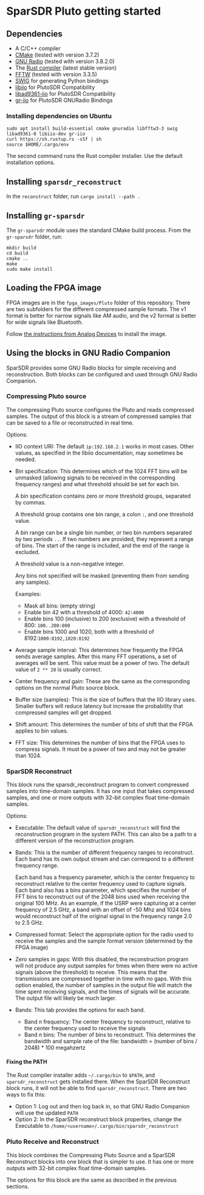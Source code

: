 # SparSDR Pluto getting started

## Dependencies

* A C/C++ compiler
* [CMake](https://cmake.org/) (tested with version 3.7.2)
* [GNU Radio](https://www.gnuradio.org/) (tested with version 3.8.2.0)
* The [Rust compiler](https://www.rust-lang.org/learn/get-started) (latest stable version)
* [FFTW](http://www.fftw.org/) (tested with version 3.3.5)
* [SWIG](http://www.swig.org/) for generating Python bindings
* [libiio](https://github.com/analogdevicesinc/libiio) for PlutoSDR Compatibility
* [libad9361-iio](https://github.com/analogdevicesinc/libad9361-iio) for PlutoSDR Compatibility
* [gr-iio](https://github.com/analogdevicesinc/gr-iio) for PlutoSDR GNURadio Bindings

### Installing dependencies on Ubuntu

```
sudo apt install build-essential cmake gnuradio libfftw3-3 swig libad9361-0 libiio-dev gr-iio
curl https://sh.rustup.rs -sSf | sh
source $HOME/.cargo/env
```

The second command runs the Rust compiler installer. Use the default
installation options.

## Installing `sparsdr_reconstruct`

In the `reconstruct` folder, run `cargo install --path .`

## Installing `gr-sparsdr`

The `gr-sparsdr` module uses the standard CMake build process. From the
`gr-sparsdr` folder, run:

```
mkdir build
cd build
cmake ..
make
sudo make install
```

## Loading the FPGA image

FPGA images are in the `fpga_images/Pluto` folder of this repository.
There are two subfolders for the different compressed sample formats. The v1 format is better for narrow signals like AM
audio, and the v2 format is better for wide signals like Bluetooth.

Follow [the instructions from Analog Devices](https://wiki.analog.com/university/tools/pluto/common/firmware)
to install the image.

## Using the blocks in GNU Radio Companion

SparSDR provides some GNU Radio blocks for simple receiving and reconstruction.
Both blocks can be configured and used through GNU Radio Companion.

### Compressing Pluto source

The compressing Pluto source configures the Pluto and reads compressed samples.
The output of this block is a stream of compressed samples that can be saved to a file or reconstructed in real time.

Options:
* IIO context URI: The default `ip:192.168.2.1` works in most cases. Other values, as specified in the libiio
  documentation, may sometimes be needed.
* Bin specification: This determines which of the 1024 FFT bins will be unmasked (allowing signals to be received in the
  corresponding frequency ranges) and what threshold should be set for each bin.

  A bin specification contains zero or more threshold groups, separated by commas.

  A threshold group contains one bin range, a colon `:`, and one threshold value.

  A bin range can be a single bin number, or two bin numbers separated by
  two periods `..`. If two numbers are provided, they represent a range
  of bins. The start of the range is included, and the end of the range
  is excluded.

  A threshold value is a non-negative integer.

  Any bins not specified will be masked (preventing them from sending any samples).

  Examples:
  * Mask all bins: (empty string)
  * Enable bin 42 with a threshold of 4000: `42:4000`
  * Enable bins 100 (inclusive) to 200 (exclusive) with a threshold of 800: `100..200:800`
  * Enable bins 1000 and 1020, both with a threshold of 8192:`1000:8192,1020:8192`

* Average sample interval: This determines how frequently the FPGA sends average samples. After this many FFT
  operations, a set of averages will be sent. This value must be a power of two. The default
  value of `2 ** 20` is usually correct.
* Center frequency and gain: These are the same as the corresponding options on the normal Pluto source
  block.
* Buffer size (samples): This is the size of buffers that the IIO library uses. Smaller buffers will reduce latency
  but increase the probability that compressed samples will get dropped.
* Shift amount: This determines the number of bits of shift that the FPGA applies to bin values.
* FFT size: This determines the number of bins that the FPGA uses to compress signals. It must be a power of
  two and may not be greater than 1024.

### SparSDR Reconstruct

This block runs the sparsdr_reconstruct program to convert compressed samples into time-domain samples.
It has one input that takes compressed samples, and one or more outputs with 32-bit complex float time-domain samples.

Options:
* Executable: The default value of `sparsdr_reconstruct` will find the reconstruction program in the system PATH.
  This can also be a path to a different version of the reconstruction program.
* Bands: This is the number of different frequency ranges to reconstruct. Each band has its own output stream
  and can correspond to a different frequency range.

  Each band has a frequency parameter, which is the center frequency to reconstruct
  relative to the center frequency used to capture signals. Each band also has
  a bins parameter, which specifies the number of FFT bins to reconstruct out of
  the 2048 bins used when receiving the original 100 MHz. As an example,
  if the USRP were capturing at a center frequency of 2.5 GHz,
  a band with an offset of -50 Mhz and 1024 bins would reconstruct half of the
  original signal in the frequency range 2.0 to 2.5 GHz.

* Compressed format: Select the appropriate option for the radio used to receive the samples and the sample format
  version (determined by the FPGA image)
* Zero samples in gaps: With this disabled, the reconstruction program will not produce any output samples for times
  when there were no active signals (above the threshold) to receive. This means that the transmissions are compressed
  together in time with no gaps.
  With this option enabled, the number of samples in the output file will match the time spent receiving signals,
  and the times of signals will be accurate. The output file will likely be much larger.
* Bands: This tab provides the options for each band.
  * Band *n* frequency: The center frequency to reconstruct, relative to the center frequency used to receive the
    signals
  * Band *n* bins: The number of bins to reconstruct. This determines the bandwidth and sample rate of the file:
    bandwidth = (number of bins / 2048) * 100 megahzertz

#### Fixing the PATH

The Rust compiler installer adds `~/.cargo/bin` to `$PATH`, and `sparsdr_reconstruct` gets installed
there. When the SparSDR Reconstruct block runs, it will not be able to find `sparsdr_reconstruct`.
There are two ways to fix this:

* Option 1: Log out and then log back in, so that GNU Radio Companion will use the updated `PATH`
* Option 2: In the SparSDR reconstruct block properties, change the Executable to
`/home/<username>/.cargo/bin/sparsdr_reconstruct`

### Pluto Receive and Reconstruct

This block combines the Compressing Pluto Source and a SparSDR Reconstruct blocks into one block that is
simpler to use. It has one or more outputs with 32-bit complex float time-domain samples.

The options for this block are the same as described in the previous sections.
